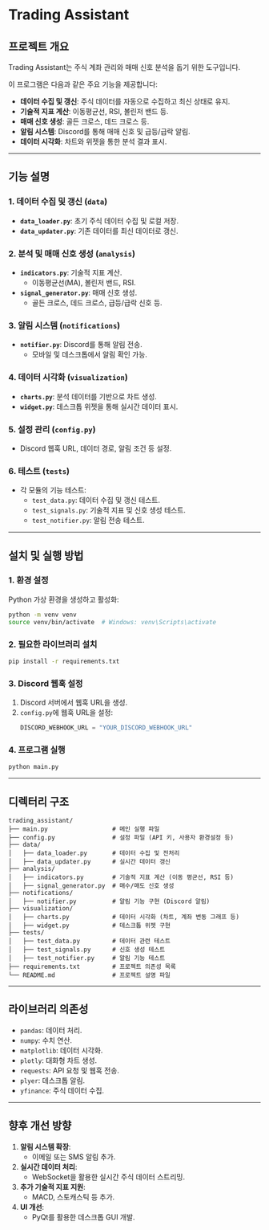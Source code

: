 # Trading Assistant

## **프로젝트 개요**
Trading Assistant는 주식 계좌 관리와 매매 신호 분석을 돕기 위한 도구입니다.

이 프로그램은 다음과 같은 주요 기능을 제공합니다:
- **데이터 수집 및 갱신**: 주식 데이터를 자동으로 수집하고 최신 상태로 유지.
- **기술적 지표 계산**: 이동평균선, RSI, 볼린저 밴드 등.
- **매매 신호 생성**: 골든 크로스, 데드 크로스 등.
- **알림 시스템**: Discord를 통해 매매 신호 및 급등/급락 알림.
- **데이터 시각화**: 차트와 위젯을 통한 분석 결과 표시.

---

## **기능 설명**

### 1. 데이터 수집 및 갱신 (`data`)
- **`data_loader.py`**: 초기 주식 데이터 수집 및 로컬 저장.
- **`data_updater.py`**: 기존 데이터를 최신 데이터로 갱신.

### 2. 분석 및 매매 신호 생성 (`analysis`)
- **`indicators.py`**: 기술적 지표 계산.
  - 이동평균선(MA), 볼린저 밴드, RSI.
- **`signal_generator.py`**: 매매 신호 생성.
  - 골든 크로스, 데드 크로스, 급등/급락 신호 등.

### 3. 알림 시스템 (`notifications`)
- **`notifier.py`**: Discord를 통해 알림 전송.
  - 모바일 및 데스크톱에서 알림 확인 가능.

### 4. 데이터 시각화 (`visualization`)
- **`charts.py`**: 분석 데이터를 기반으로 차트 생성.
- **`widget.py`**: 데스크톱 위젯을 통해 실시간 데이터 표시.

### 5. 설정 관리 (`config.py`)
- Discord 웹훅 URL, 데이터 경로, 알림 조건 등 설정.

### 6. 테스트 (`tests`)
- 각 모듈의 기능 테스트:
  - `test_data.py`: 데이터 수집 및 갱신 테스트.
  - `test_signals.py`: 기술적 지표 및 신호 생성 테스트.
  - `test_notifier.py`: 알림 전송 테스트.

---

## **설치 및 실행 방법**

### 1. **환경 설정**
Python 가상 환경을 생성하고 활성화:
```bash
python -m venv venv
source venv/bin/activate  # Windows: venv\Scripts\activate
```

### 2. **필요한 라이브러리 설치**
```bash
pip install -r requirements.txt
```

### 3. **Discord 웹훅 설정**
1. Discord 서버에서 웹훅 URL을 생성.
2. `config.py`에 웹훅 URL을 설정:
   ```python
   DISCORD_WEBHOOK_URL = "YOUR_DISCORD_WEBHOOK_URL"
   ```

### 4. **프로그램 실행**
```bash
python main.py
```

---

## **디렉터리 구조**
```
trading_assistant/
├── main.py                  # 메인 실행 파일
├── config.py                # 설정 파일 (API 키, 사용자 환경설정 등)
├── data/
│   ├── data_loader.py       # 데이터 수집 및 전처리
│   ├── data_updater.py      # 실시간 데이터 갱신
├── analysis/
│   ├── indicators.py        # 기술적 지표 계산 (이동 평균선, RSI 등)
│   ├── signal_generator.py  # 매수/매도 신호 생성
├── notifications/
│   ├── notifier.py          # 알림 기능 구현 (Discord 알림)
├── visualization/
│   ├── charts.py            # 데이터 시각화 (차트, 계좌 변동 그래프 등)
│   ├── widget.py            # 데스크톱 위젯 구현
├── tests/
│   ├── test_data.py         # 데이터 관련 테스트
│   ├── test_signals.py      # 신호 생성 테스트
│   ├── test_notifier.py     # 알림 기능 테스트
├── requirements.txt         # 프로젝트 의존성 목록
└── README.md                # 프로젝트 설명 파일
```

---

## **라이브러리 의존성**
- `pandas`: 데이터 처리.
- `numpy`: 수치 연산.
- `matplotlib`: 데이터 시각화.
- `plotly`: 대화형 차트 생성.
- `requests`: API 요청 및 웹훅 전송.
- `plyer`: 데스크톱 알림.
- `yfinance`: 주식 데이터 수집.

---

## **향후 개선 방향**
1. **알림 시스템 확장**:
   - 이메일 또는 SMS 알림 추가.
2. **실시간 데이터 처리**:
   - WebSocket을 활용한 실시간 주식 데이터 스트리밍.
3. **추가 기술적 지표 지원**:
   - MACD, 스토캐스틱 등 추가.
4. **UI 개선**:
   - PyQt를 활용한 데스크톱 GUI 개발.

